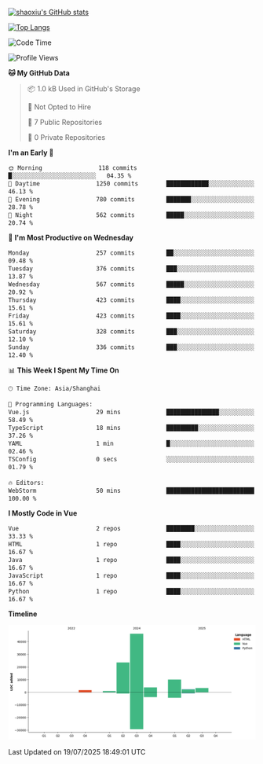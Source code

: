 [![shaoxiu's GitHub stats](https://github-readme-stats.vercel.app/api?username=shaoxiu&count_private=true&show_icons=true)](https://github.com/anuraghazra/github-readme-stats)

[![Top Langs](https://github-readme-stats.vercel.app/api/top-langs/?username=shaoxiu&layout=compact)](https://github.com/anuraghazra/github-readme-stats)


<!--START_SECTION:waka-->
![Code Time](http://img.shields.io/badge/Code%20Time-183%20hrs%2052%20mins-blue)

![Profile Views](http://img.shields.io/badge/Profile%20Views-0-blue)

**🐱 My GitHub Data** 

> 📦 1.0 kB Used in GitHub's Storage 
 > 
> 🚫 Not Opted to Hire
 > 
> 📜 7 Public Repositories 
 > 
> 🔑 0 Private Repositories 
 > 
**I'm an Early 🐤** 

```text
🌞 Morning                118 commits         █░░░░░░░░░░░░░░░░░░░░░░░░   04.35 % 
🌆 Daytime                1250 commits        ████████████░░░░░░░░░░░░░   46.13 % 
🌃 Evening                780 commits         ███████░░░░░░░░░░░░░░░░░░   28.78 % 
🌙 Night                  562 commits         █████░░░░░░░░░░░░░░░░░░░░   20.74 % 
```
📅 **I'm Most Productive on Wednesday** 

```text
Monday                   257 commits         ██░░░░░░░░░░░░░░░░░░░░░░░   09.48 % 
Tuesday                  376 commits         ███░░░░░░░░░░░░░░░░░░░░░░   13.87 % 
Wednesday                567 commits         █████░░░░░░░░░░░░░░░░░░░░   20.92 % 
Thursday                 423 commits         ████░░░░░░░░░░░░░░░░░░░░░   15.61 % 
Friday                   423 commits         ████░░░░░░░░░░░░░░░░░░░░░   15.61 % 
Saturday                 328 commits         ███░░░░░░░░░░░░░░░░░░░░░░   12.10 % 
Sunday                   336 commits         ███░░░░░░░░░░░░░░░░░░░░░░   12.40 % 
```


📊 **This Week I Spent My Time On** 

```text
🕑︎ Time Zone: Asia/Shanghai

💬 Programming Languages: 
Vue.js                   29 mins             ███████████████░░░░░░░░░░   58.49 % 
TypeScript               18 mins             █████████░░░░░░░░░░░░░░░░   37.26 % 
YAML                     1 min               █░░░░░░░░░░░░░░░░░░░░░░░░   02.46 % 
TSConfig                 0 secs              ░░░░░░░░░░░░░░░░░░░░░░░░░   01.79 % 

🔥 Editors: 
WebStorm                 50 mins             █████████████████████████   100.00 % 
```

**I Mostly Code in Vue** 

```text
Vue                      2 repos             ████████░░░░░░░░░░░░░░░░░   33.33 % 
HTML                     1 repo              ████░░░░░░░░░░░░░░░░░░░░░   16.67 % 
Java                     1 repo              ████░░░░░░░░░░░░░░░░░░░░░   16.67 % 
JavaScript               1 repo              ████░░░░░░░░░░░░░░░░░░░░░   16.67 % 
Python                   1 repo              ████░░░░░░░░░░░░░░░░░░░░░   16.67 % 
```



**Timeline**

![Lines of Code chart](https://raw.githubusercontent.com/shaoxiu/shaoxiu/main/assets/bar_graph.png)


 Last Updated on 19/07/2025 18:49:01 UTC
<!--END_SECTION:waka-->
